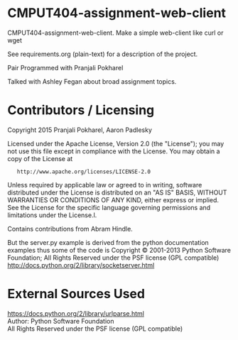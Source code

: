 CMPUT404-assignment-web-client
==============================

CMPUT404-assignment-web-client. Make a simple web-client like curl or wget  

See requirements.org (plain-text) for a description of the project.  

Pair Programmed with Pranjali Pokharel  

Talked with Ashley Fegan about broad assignment topics. 

Contributors / Licensing
========================

Copyright 2015 Pranjali Pokharel, Aaron Padlesky

   Licensed under the Apache License, Version 2.0 (the "License");
   you may not use this file except in compliance with the License.
   You may obtain a copy of the License at

       http://www.apache.org/licenses/LICENSE-2.0

   Unless required by applicable law or agreed to in writing, software
   distributed under the License is distributed on an "AS IS" BASIS,
   WITHOUT WARRANTIES OR CONDITIONS OF ANY KIND, either express or implied.
   See the License for the specific language governing permissions and
   limitations under the License.l.  
   
Contains contributions from Abram Hindle.

But the server.py example is derived from the python documentation
examples thus some of the code is Copyright © 2001-2013 Python
Software Foundation; All Rights Reserved under the PSF license (GPL
compatible) http://docs.python.org/2/library/socketserver.html  

External Sources Used
========================

https://docs.python.org/2/library/urlparse.html  
Author: Python Software Foundation   
All Rights Reserved under the PSF license (GPL
compatible)  
